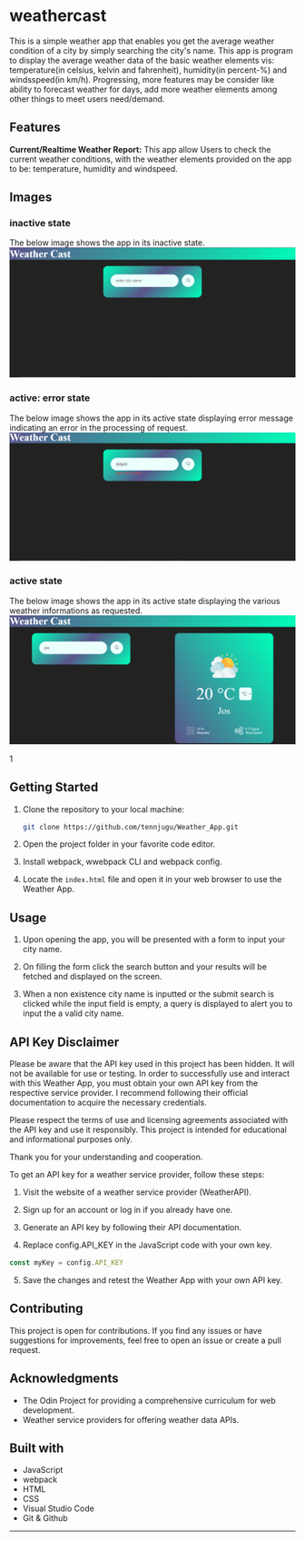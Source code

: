 # weathercast
This is a simple weather app that enables you get the average weather condition of a city by simply searching the city's name. This app is program to display the average weather data of the basic weather elements vis: temperature(in celsius, kelvin and fahrenheit), humidity(in percent-%) and windsspeed(in km/h).
Progressing, more features may be consider like ability to forecast weather for days, add more weather elements among other things to meet users need/demand.

## Features
**Current/Realtime Weather Report:** This app allow Users to check the current weather conditions, with the weather elements provided on the app to be: temperature, humidity and windspeed.

## Images

### inactive state
The below image shows the app in its inactive state.
![](./dist/screenshots/inactive.png)

### active: error state
The below image shows the app in its active state displaying error message indicating an error in the processing of request.
![](./dist/screenshots/active_error.png)

### active state
The below image shows the app in its active state displaying the various weather informations as requested.
![](./dist/screenshots/active.png)

1[](./dist/screenshots/active_ktempt.png)

## Getting Started

1. Clone the repository to your local machine:

   ```bash
   git clone https://github.com/tennjugu/Weather_App.git
   ```

2. Open the project folder in your favorite code editor.

3. Install webpack, wwebpack CLI and webpack config.

4. Locate the `index.html` file and open it in your web browser to use the Weather App.

## Usage

1. Upon opening the app, you will be presented with a form to input your city name.

2. On filling the form click the search button and your results will be fetched and displayed on the screen.

3. When a non existence city name is inputted or the submit search is clicked while the input field is empty, a query is displayed to alert you to input the a valid city name.

## API Key Disclaimer

Please be aware that the API key used in this project has been hidden. It will not be available for use or testing. In order to successfully use and interact with this Weather App, you must obtain your own API key from the respective service provider. I recommend following their official documentation to acquire the necessary credentials.

Please respect the terms of use and licensing agreements associated with the API key and use it responsibly. This project is intended for educational and informational purposes only.

Thank you for your understanding and cooperation.

To get an API key for a weather service provider, follow these steps:

1. Visit the website of a weather service provider (WeatherAPI).

2. Sign up for an account or log in if you already have one.

3. Generate an API key by following their API documentation.

4. Replace config.API_KEY in the JavaScript code with your own key.

```javascript
const myKey = config.API_KEY

```

5. Save the changes and retest the Weather App with your own API key.

## Contributing

This project is open for contributions. If you find any issues or have suggestions for improvements, feel free to open an issue or create a pull request.

## Acknowledgments

- The Odin Project for providing a comprehensive curriculum for web development.
- Weather service providers for offering weather data APIs.

## Built with
- JavaScript
- webpack
- HTML
- CSS
- Visual Studio Code
- Git & Github
---
